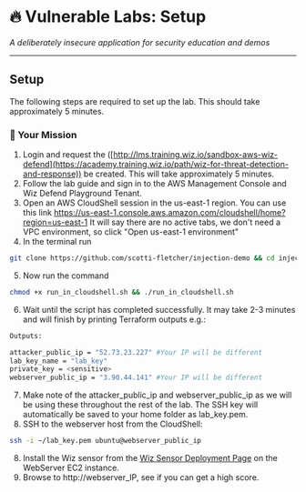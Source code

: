 # 🔥 Vulnerable Labs: Setup
*A deliberately insecure application for security education and demos*

---

## Setup

The following steps are required to set up the lab. This should take approximately 5 minutes. 

### 🎯 Your Mission

1. Login and request the ([http://lms.training.wiz.io/sandbox-aws-wiz-defend](https://academy.training.wiz.io/path/wiz-for-threat-detection-and-response)) be created. This will take approximately 5 minutes.
2. Follow the lab guide and sign in to the AWS Management Console and Wiz Defend Playground Tenant.
3. Open an AWS CloudShell session in the us-east-1 region. You can use this link https://us-east-1.console.aws.amazon.com/cloudshell/home?region=us-east-1
   It will say there are no active tabs, we don't need a VPC environment, so click "Open us-east-1 environment"
4. In the terminal run 
```bash
git clone https://github.com/scotti-fletcher/injection-demo && cd injection-demo
```
5. Now run the command
```bash
chmod +x run_in_cloudshell.sh && ./run_in_cloudshell.sh
```
6. Wait until the script has completed successfully. It may take 2-3 minutes and will finish by printing Terraform outputs e.g.:
```bash
Outputs:

attacker_public_ip = "52.73.23.227" #Your IP will be different
lab_key_name = "lab_key"
private_key = <sensitive>
webserver_public_ip = "3.90.44.141" #Your IP will be different
```
7. Make note of the attacker_public_ip and webserver_public_ip as we will be using these throughout the rest of the lab. The SSH key will automatically be saved to your home folder as lab_key.pem.
8. SSH to the webserver host from the CloudShell:
```bash
ssh -i ~/lab_key.pem ubuntu@webserver_public_ip
```
8. Install the Wiz sensor from the [Wiz Sensor Deployment Page](https://app.wiz.io/settings/deployments/setup/sensor-linux-native) on the WebServer EC2 instance.
9. Browse to http://webserver_IP, see if you can get a high score. 
